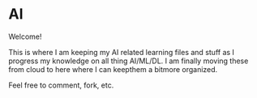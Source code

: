 # AI
Welcome! 

This is where I am keeping my AI related learning files and stuff as I progress my knowledge on all thing AI/ML/DL. I am finally moving these from cloud to here where I can keepthem a bitmore organized.

Feel free to comment, fork, etc.
